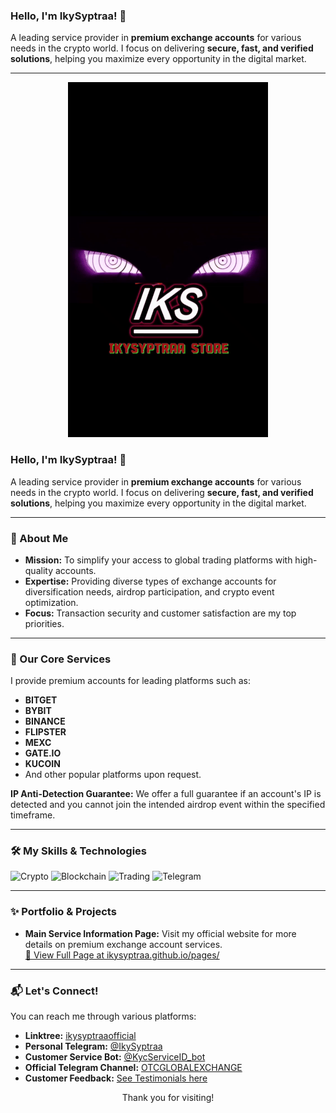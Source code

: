 ### Hello, I'm IkySyptraa! 👋

A leading service provider in **premium exchange accounts** for various needs in the crypto world. I focus on delivering **secure, fast, and verified solutions**, helping you maximize every opportunity in the digital market.

---

<p align="center">
  <img alt="Akatsuki Chibi" src="https://raw.githubusercontent.com/IkySyptraa/IkySyptraa/main/assets/akatsuki_chibi.gif" />
</p>

### Hello, I'm IkySyptraa! 👋

A leading service provider in **premium exchange accounts** for various needs in the crypto world. I focus on delivering **secure, fast, and verified solutions**, helping you maximize every opportunity in the digital market.

---

### 🚀 About Me

-   **Mission:** To simplify your access to global trading platforms with high-quality accounts.
-   **Expertise:** Providing diverse types of exchange accounts for diversification needs, airdrop participation, and crypto event optimization.
-   **Focus:** Transaction security and customer satisfaction are my top priorities.

---

### 💼 Our Core Services

I provide premium accounts for leading platforms such as:
-   **BITGET**
-   **BYBIT**
-   **BINANCE**
-   **FLIPSTER**
-   **MEXC**
-   **GATE.IO**
-   **KUCOIN**
-   And other popular platforms upon request.

**IP Anti-Detection Guarantee:** We offer a full guarantee if an account's IP is detected and you cannot join the intended airdrop event within the specified timeframe.

---

### 🛠️ My Skills & Technologies

![Crypto](https://img.shields.io/badge/Crypto-FFC107?style=for-the-badge&logo=bitcoin&logoColor=white)
![Blockchain](https://img.shields.io/badge/Blockchain-0077B6?style=for-the-badge&logo=ethereum&logoColor=white)
![Trading](https://img.shields.io/badge/Trading-2196F3?style=for-the-badge&logo=binance&logoColor=white)
![Telegram](https://img.shields.io/badge/Telegram-26A5E4?style=for-the-badge&logo=telegram&logoColor=white)

---

### ✨ Portfolio & Projects

-   **Main Service Information Page:** Visit my official website for more details on premium exchange account services.  
    [🔗 View Full Page at ikysyptraa.github.io/pages/](https://ikysyptraa.github.io/pages/)

---

### 📬 Let's Connect!

You can reach me through various platforms:

-   **Linktree:** [ikysyptraaofficial](https://linktr.ee/ikysyptraaofficial)
-   **Personal Telegram:** [@IkySyptraa](https://t.me/IkySyptraa)
-   **Customer Service Bot:** [@KycServiceID_bot](https://t.me/KycServiceID_bot)
-   **Official Telegram Channel:** [OTCGLOBALEXCHANGE](https://t.me/OTCGLOBALEXCHANGE)
-   **Customer Feedback:** [See Testimonials here](https://t.me/+jX-ShwPNMa4yMTA1)

<p align="center">Thank you for visiting!</p>
